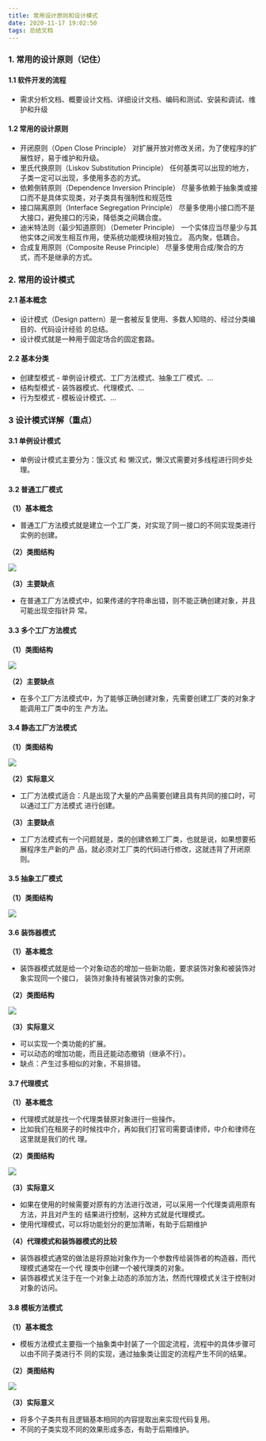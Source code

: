 ```yaml
---
title: 常用设计原则和设计模式
date: 2020-11-17 19:02:50
tags: 总结文档
---
```


### 1. 常用的设计原则（记住）

#### 1.1 软件开发的流程

* 需求分析文档、概要设计文档、详细设计文档、编码和测试、安装和调试、维护和升级<!--more-->

#### 1.2 常用的设计原则

* 开闭原则（Open Close Principle） 对扩展开放对修改关闭，为了使程序的扩展性好，易于维护和升级。 
* 里氏代换原则（Liskov Substitution Principle） 任何基类可以出现的地方，子类一定可以出现，多使用多态的方式。 
* 依赖倒转原则（Dependence Inversion Principle） 尽量多依赖于抽象类或接口而不是具体实现类，对子类具有强制性和规范性 
* 接口隔离原则（Interface Segregation Principle） 尽量多使用小接口而不是大接口，避免接口的污染，降低类之间耦合度。 
* 迪米特法则（最少知道原则）（Demeter Principle） 一个实体应当尽量少与其他实体之间发生相互作用，使系统功能模块相对独立。 高内聚，低耦合。 
* 合成复用原则（Composite Reuse Principle） 尽量多使用合成/聚合的方式，而不是继承的方式。

### 2. 常用的设计模式

#### 2.1 基本概念

* 设计模式（Design pattern）是一套被反复使用、多数人知晓的、经过分类编目的、代码设计经验 的总结。 
* 设计模式就是一种用于固定场合的固定套路。

#### 2.2 基本分类

* 创建型模式 - 单例设计模式、工厂方法模式、抽象工厂模式、... 
* 结构型模式 - 装饰器模式、代理模式、... 
* 行为型模式 - 模板设计模式、...

### 3 设计模式详解（重点）

#### 3.1 单例设计模式

* 单例设计模式主要分为：饿汉式 和 懒汉式，懒汉式需要对多线程进行同步处理。

#### 3.2 普通工厂模式

**（1）基本概念**

* 普通工厂方法模式就是建立一个工厂类，对实现了同一接口的不同实现类进行实例的创建。

**（2）类图结构**

 ![](https://gitee.com/Jasper-zh/blogImage/raw/master/%E5%B8%B8%E7%94%A8%E8%AE%BE%E8%AE%A1%E5%8E%9F%E5%88%99%E5%92%8C%E8%AE%BE%E8%AE%A1%E6%A8%A1%E5%BC%8F/1.png)

**（3）主要缺点**

* 在普通工厂方法模式中，如果传递的字符串出错，则不能正确创建对象，并且可能出现空指针异 常。

#### 3.3 多个工厂方法模式

**（1）类图结构**

 ![](https://gitee.com/Jasper-zh/blogImage/raw/master/%E5%B8%B8%E7%94%A8%E8%AE%BE%E8%AE%A1%E5%8E%9F%E5%88%99%E5%92%8C%E8%AE%BE%E8%AE%A1%E6%A8%A1%E5%BC%8F/2.png)

**（2）主要缺点**

* 在多个工厂方法模式中，为了能够正确创建对象，先需要创建工厂类的对象才能调用工厂类中的生 产方法。

#### 3.4 静态工厂方法模式

**（1）类图结构**

 ![](https://gitee.com/Jasper-zh/blogImage/raw/master/%E5%B8%B8%E7%94%A8%E8%AE%BE%E8%AE%A1%E5%8E%9F%E5%88%99%E5%92%8C%E8%AE%BE%E8%AE%A1%E6%A8%A1%E5%BC%8F/3.png)

**（2）实际意义**

* 工厂方法模式适合：凡是出现了大量的产品需要创建且具有共同的接口时，可以通过工厂方法模式 进行创建。

**（3）主要缺点**

* 工厂方法模式有一个问题就是，类的创建依赖工厂类，也就是说，如果想要拓展程序生产新的产 品，就必须对工厂类的代码进行修改，这就违背了开闭原则。

#### 3.5 抽象工厂模式

**（1）类图结构**

 ![](https://gitee.com/Jasper-zh/blogImage/raw/master/%E5%B8%B8%E7%94%A8%E8%AE%BE%E8%AE%A1%E5%8E%9F%E5%88%99%E5%92%8C%E8%AE%BE%E8%AE%A1%E6%A8%A1%E5%BC%8F/4.png)

#### 3.6 装饰器模式

**（1）基本概念**

* 装饰器模式就是给一个对象动态的增加一些新功能，要求装饰对象和被装饰对象实现同一个接口， 装饰对象持有被装饰对象的实例。

**（2）类图结构**

 ![](https://gitee.com/Jasper-zh/blogImage/raw/master/%E5%B8%B8%E7%94%A8%E8%AE%BE%E8%AE%A1%E5%8E%9F%E5%88%99%E5%92%8C%E8%AE%BE%E8%AE%A1%E6%A8%A1%E5%BC%8F/5.png)

**（3）实际意义**

* 可以实现一个类功能的扩展。 
* 可以动态的增加功能，而且还能动态撤销（继承不行）。 
* 缺点：产生过多相似的对象，不易排错。

#### 3.7 代理模式

**（1）基本概念**

* 代理模式就是找一个代理类替原对象进行一些操作。 
* 比如我们在租房子的时候找中介，再如我们打官司需要请律师，中介和律师在这里就是我们的代 理。

**（2）类图结构**

 ![](https://gitee.com/Jasper-zh/blogImage/raw/master/%E5%B8%B8%E7%94%A8%E8%AE%BE%E8%AE%A1%E5%8E%9F%E5%88%99%E5%92%8C%E8%AE%BE%E8%AE%A1%E6%A8%A1%E5%BC%8F/6.png)

**（3）实际意义**

* 如果在使用的时候需要对原有的方法进行改进，可以采用一个代理类调用原有方法，并且对产生的 结果进行控制，这种方式就是代理模式。 
* 使用代理模式，可以将功能划分的更加清晰，有助于后期维护

**（4）代理模式和装饰器模式的比较**

* 装饰器模式通常的做法是将原始对象作为一个参数传给装饰者的构造器，而代理模式通常在一个代 理类中创建一个被代理类的对象。 
* 装饰器模式关注于在一个对象上动态的添加方法，然而代理模式关注于控制对对象的访问。

#### 3.8 模板方法模式

**（1）基本概念**

* 模板方法模式主要指一个抽象类中封装了一个固定流程，流程中的具体步骤可以由不同子类进行不 同的实现，通过抽象类让固定的流程产生不同的结果。

**（2）类图结构**

 ![](https://gitee.com/Jasper-zh/blogImage/raw/master/%E5%B8%B8%E7%94%A8%E8%AE%BE%E8%AE%A1%E5%8E%9F%E5%88%99%E5%92%8C%E8%AE%BE%E8%AE%A1%E6%A8%A1%E5%BC%8F/7.png)

**（3）实际意义**

* 将多个子类共有且逻辑基本相同的内容提取出来实现代码复用。 
* 不同的子类实现不同的效果形成多态，有助于后期维护。

